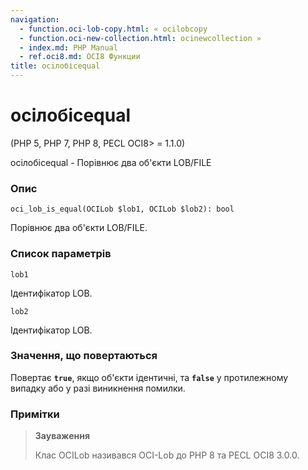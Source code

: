 ```yaml
---
navigation:
  - function.oci-lob-copy.html: « ocilobcopy
  - function.oci-new-collection.html: ocinewcollection »
  - index.md: PHP Manual
  - ref.oci8.md: OCI8 Функции
title: ociлобісequal
---
```

# ociлобісequal

(PHP 5, PHP 7, PHP 8, PECL OCI8> = 1.1.0)

ociлобісequal - Порівнює два об'єкти LOB/FILE

### Опис

```methodsynopsis
oci_lob_is_equal(OCILob $lob1, OCILob $lob2): bool
```

Порівнює два об'єкти LOB/FILE.

### Список параметрів

`lob1`

Ідентифікатор LOB.

`lob2`

Ідентифікатор LOB.

### Значення, що повертаються

Повертає **`true`**, якщо об'єкти ідентичні, та **`false`** у протилежному випадку або у разі виникнення помилки.

### Примітки

> **Зауваження**
> 
> Клас OCILob називався OCI-Lob до PHP 8 та PECL OCI8 3.0.0.
